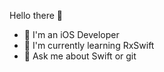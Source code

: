 Hello there 👋

* 📱 I'm an iOS Developer
* 🌱 I'm currently learning RxSwift
* 💬 Ask me about Swift or git
